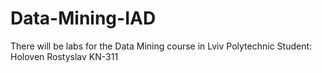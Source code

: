 # Data-Mining-IAD
There will be labs for the Data Mining course in Lviv Polytechnic 
Student: Holoven Rostyslav KN-311
